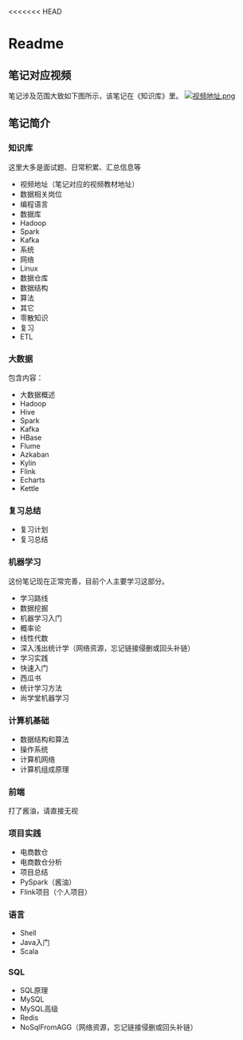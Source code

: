 <<<<<<< HEAD
# Readme
## 笔记对应视频
笔记涉及范围大致如下图所示，该笔记在《知识库》里。
[![视频地址.png](https://s1.ax1x.com/2020/08/07/aRoe2Q.png)](https://imgchr.com/i/aRoe2Q)

## 笔记简介
### 知识库
这里大多是面试题、日常积累、汇总信息等
- 视频地址（笔记对应的视频教材地址）
- 数据相关岗位
- 编程语言
- 数据库
- Hadoop
- Spark
- Kafka
- 系统
- 网络
- Linux
- 数据仓库
- 数据结构
- 算法
- 其它
- 零散知识
- 复习
- ETL

### 大数据
包含内容：
- 大数据概述
- Hadoop
- Hive
- Spark
- Kafka
- HBase
- Flume
- Azkaban
- Kylin
- Flink
- Echarts
- Kettle

### 复习总结
- 复习计划
- 复习总结

### 机器学习
这份笔记现在正常完善，目前个人主要学习这部分。
- 学习路线
- 数据挖掘
- 机器学习入门
- 概率论
- 线性代数
- 深入浅出统计学（网络资源，忘记链接侵删或回头补链）
- 学习实践
- 快速入门
- 西瓜书
- 统计学习方法
- 尚学堂机器学习

### 计算机基础
- 数据结构和算法
- 操作系统
- 计算机网络
- 计算机组成原理

### 前端
打了酱油，请直接无视

### 项目实践
- 电商数仓
- 电商数仓分析
- 项目总结
- PySpark（酱油）
- Flink项目（个人项目）

### 语言
- Shell
- Java入门
- Scala

### SQL
- SQL原理
- MySQL
- MySQL高级
- Redis
- NoSqlFromAGG（网络资源，忘记链接侵删或回头补链）

